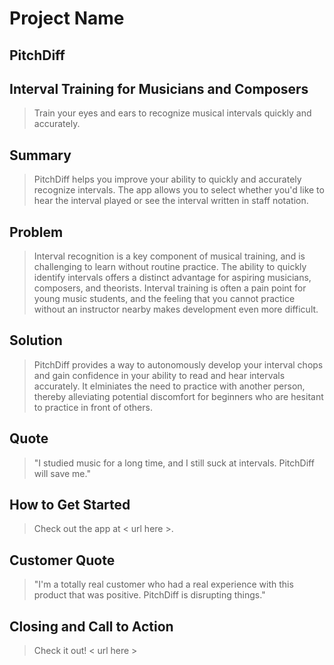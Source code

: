 # Project Name #

<!-- 
> This material was originally posted [here](http://www.quora.com/What-is-Amazons-approach-to-product-development-and-product-management). It is reproduced here for posterities sake.

There is an approach called "working backwards" that is widely used at Amazon. They work backwards from the customer, rather than starting with an idea for a product and trying to bolt customers onto it. While working backwards can be applied to any specific product decision, using this approach is especially important when developing new products or features.

For new initiatives a product manager typically starts by writing an internal press release announcing the finished product. The target audience for the press release is the new/updated product's customers, which can be retail customers or internal users of a tool or technology. Internal press releases are centered around the customer problem, how current solutions (internal or external) fail, and how the new product will blow away existing solutions.

If the benefits listed don't sound very interesting or exciting to customers, then perhaps they're not (and shouldn't be built). Instead, the product manager should keep iterating on the press release until they've come up with benefits that actually sound like benefits. Iterating on a press release is a lot less expensive than iterating on the product itself (and quicker!).

If the press release is more than a page and a half, it is probably too long. Keep it simple. 3-4 sentences for most paragraphs. Cut out the fat. Don't make it into a spec. You can accompany the press release with a FAQ that answers all of the other business or execution questions so the press release can stay focused on what the customer gets. My rule of thumb is that if the press release is hard to write, then the product is probably going to suck. Keep working at it until the outline for each paragraph flows. 

Oh, and I also like to write press-releases in what I call "Oprah-speak" for mainstream consumer products. Imagine you're sitting on Oprah's couch and have just explained the product to her, and then you listen as she explains it to her audience. That's "Oprah-speak", not "Geek-speak".

Once the project moves into development, the press release can be used as a touchstone; a guiding light. The product team can ask themselves, "Are we building what is in the press release?" If they find they're spending time building things that aren't in the press release (overbuilding), they need to ask themselves why. This keeps product development focused on achieving the customer benefits and not building extraneous stuff that takes longer to build, takes resources to maintain, and doesn't provide real customer benefit (at least not enough to warrant inclusion in the press release).
 -->
 
## PitchDiff ##
<!-- > 
  Name the product in a way the reader (i.e. your target customers) will understand. 
-->

## Interval Training for Musicians and Composers ##
<!-- > Describe who the market for the product is and what benefit they get. One sentence only underneath the title. -->
  > Train your eyes and ears to recognize musical intervals quickly and accurately. 

## Summary ##
<!-- > Give a summary of the product and the benefit. Assume the reader will not read anything else so make this paragraph good. -->
  > PitchDiff helps you improve your ability to quickly and accurately recognize intervals. The app allows you to select whether you'd like to hear the interval played or see the interval written in staff notation. 

## Problem ##
<!--  > Describe the problem your product solves. -->
  > Interval recognition is a key component of musical training, and is challenging to learn without routine practice. The ability to quickly identify intervals offers a distinct advantage for aspiring musicians, composers, and theorists. Interval training is often a pain point for young music students, and the feeling that you cannot practice without an instructor nearby makes development even more difficult. 

## Solution ##
<!-- > Describe how your product elegantly solves the problem. -->
  > PitchDiff provides a way to autonomously develop your interval chops and gain confidence in your ability to read and hear intervals accurately. It elminiates the need to practice with another person, thereby alleviating potential discomfort for beginners who are hesitant to practice in front of others. 

## Quote ##
<!-- > A quote from a spokesperson in your company. -->
  > "I studied music for a long time, and I still suck at intervals. PitchDiff will save me."

## How to Get Started ##
<!-- > Describe how easy it is to get started. -->
  > Check out the app at < url here >. 

## Customer Quote ##
<!-- > Provide a quote from a hypothetical customer that describes how they experienced the benefit. -->
  >  "I'm a totally real customer who had a real experience with this product that was positive. PitchDiff is disrupting things."

## Closing and Call to Action ##
<!-- > Wrap it up and give pointers where the reader should go next. -->
  > Check it out! < url here > 
